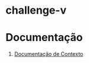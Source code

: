 # challenge-v

# Documentação

<ol>
<li><a href="docs/documentacao.md"> Documentação de Contexto</a></li>
